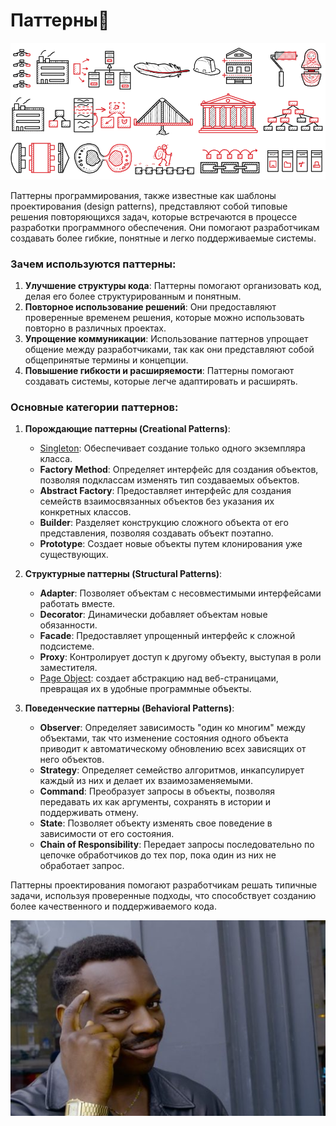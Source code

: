 # <div class="animate__animated animate__bounce">Паттерны🧩</div>
<link rel="stylesheet" href="https://cdnjs.cloudflare.com/ajax/libs/animate.css/4.1.1/animate.min.css">

![Мой аватар](images/patt-logo.png)

<!-- 2. Постепенное появление (элегантный вход)
<h1 class="animate__animated animate__fadeInDown">Паттерны 🔧</h1> -->

Паттерны программирования, также известные как шаблоны проектирования (design patterns), представляют собой типовые решения повторяющихся задач, которые встречаются в процессе разработки программного обеспечения. Они помогают разработчикам создавать более гибкие, понятные и легко поддерживаемые системы.

### Зачем используются паттерны:

1. **Улучшение структуры кода**: Паттерны помогают организовать код, делая его более структурированным и понятным.
2. **Повторное использование решений**: Они предоставляют проверенные временем решения, которые можно использовать повторно в различных проектах.
3. **Упрощение коммуникации**: Использование паттернов упрощает общение между разработчиками, так как они представляют собой общепринятые термины и концепции.
4. **Повышение гибкости и расширяемости**: Паттерны помогают создавать системы, которые легче адаптировать и расширять.

### Основные категории паттернов:

1. **Порождающие паттерны (Creational Patterns)**:
   - [Singleton](articles/article22.md): Обеспечивает создание только одного экземпляра класса.
   - **Factory Method**: Определяет интерфейс для создания объектов, позволяя подклассам изменять тип создаваемых объектов.
   - **Abstract Factory**: Предоставляет интерфейс для создания семейств взаимосвязанных объектов без указания их конкретных классов.
   - **Builder**: Разделяет конструкцию сложного объекта от его представления, позволяя создавать объект поэтапно.
   - **Prototype**: Создает новые объекты путем клонирования уже существующих.

2. **Структурные паттерны (Structural Patterns)**:
   - **Adapter**: Позволяет объектам с несовместимыми интерфейсами работать вместе.
   - **Decorator**: Динамически добавляет объектам новые обязанности.
   - **Facade**: Предоставляет упрощенный интерфейс к сложной подсистеме.
   - **Proxy**: Контролирует доступ к другому объекту, выступая в роли заместителя.
   - [Page Object](pageobject.md): создает абстракцию над веб-страницами, превращая их в удобные программные объекты.

3. **Поведенческие паттерны (Behavioral Patterns)**:
   - **Observer**: Определяет зависимость "один ко многим" между объектами, так что изменение состояния одного объекта приводит к автоматическому обновлению всех зависящих от него объектов.
   - **Strategy**: Определяет семейство алгоритмов, инкапсулирует каждый из них и делает их взаимозаменяемыми.
   - **Command**: Преобразует запросы в объекты, позволяя передавать их как аргументы, сохранять в истории и поддерживать отмену.
   - **State**: Позволяет объекту изменять свое поведение в зависимости от его состояния.
   - **Chain of Responsibility**: Передает запросы последовательно по цепочке обработчиков до тех пор, пока один из них не обработает запрос.

Паттерны проектирования помогают разработчикам решать типичные задачи, используя проверенные подходы, что способствует созданию более качественного и поддерживаемого кода.

![Мой аватар2](images/fin-n-logo.png)
